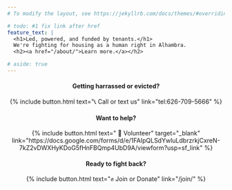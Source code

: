 ```yaml
---
# To modify the layout, see https://jekyllrb.com/docs/themes/#overriding-theme-defaults

# todo: #1 fix link after href
feature_text: |
  <h1>Led, powered, and funded by tenants.</h1>
  We're fighting for housing as a human right in Alhambra.
  <h2><a href="/about/">Learn more.</a></h2>

# aside: true
---
```


<center>
<h4>Getting harrassed or evicted?</h4>
{% include button.html text="📞 Call or text us" link="tel:626-709-5666" %}

<h4>Want to help?</h4>
{% include button.html text=" 🤝 Volunteer" target="_blank" link="https://docs.google.com/forms/d/e/1FAIpQLSdYwluLdbrzrkjCxreN-7kZ2vDWXHyKDoG5fHnFBQmp4UbD9A/viewform?usp=sf_link"   %}

<h4>Ready to fight back?</h4>
  {% include button.html text="✊ Join or Donate" link="/join/" %}

</center>
